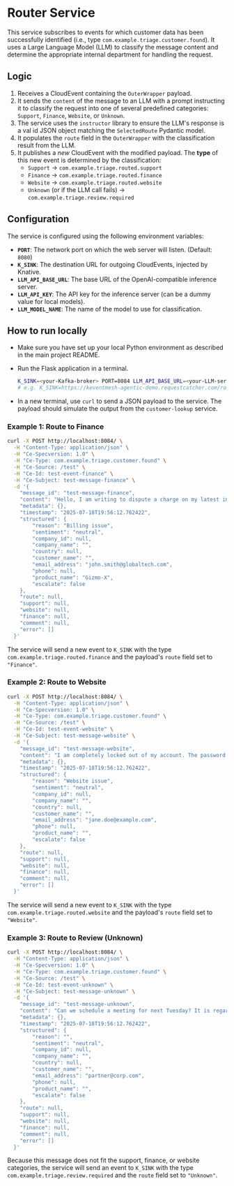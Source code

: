 # Router Service

This service subscribes to events for which customer data has been successfully identified (i.e., type `com.example.triage.customer.found`). It uses a Large Language Model (LLM) to classify the message content and determine the appropriate internal department for handling the request.

## Logic

1.  Receives a CloudEvent containing the `OuterWrapper` payload.
2.  It sends the `content` of the message to an LLM with a prompt instructing it to classify the request into one of several predefined categories: `Support`, `Finance`, `Website`, or `Unknown`.
3.  The service uses the `instructor` library to ensure the LLM's response is a val id JSON object matching the `SelectedRoute` Pydantic model.
4.  It populates the `route` field in the `OuterWrapper` with the classification result from the LLM.
5.  It publishes a *new* CloudEvent with the modified payload. The **type** of this new event is determined by the classification:
    *   `Support` -> `com.example.triage.routed.support`
    *   `Finance` -> `com.example.triage.routed.finance`
    *   `Website` -> `com.example.triage.routed.website`
    *   `Unknown` (or if the LLM call fails) -> `com.example.triage.review.required`

## Configuration

The service is configured using the following environment variables:

-   **`PORT`**: The network port on which the web server will listen. (Default: `8080`)
-   **`K_SINK`**: The destination URL for outgoing CloudEvents, injected by Knative.
-   **`LLM_API_BASE_URL`**: The base URL of the OpenAI-compatible inference server.
-   **`LLM_API_KEY`**: The API key for the inference server (can be a dummy value for local models).
-   **`LLM_MODEL_NAME`**: The name of the model to use for classification.

## How to run locally

-   Make sure you have set up your local Python environment as described in the main project README.

-   Run the Flask application in a terminal.
    ```bash
    K_SINK=<your-Kafka-broker> PORT=8084 LLM_API_BASE_URL=<your-LLM-server> LLM_API_KEY=<your-LLM-api-key> LLM_MODEL_NAME=<your-router-model-name> python app.py
    # e.g. K_SINK=https://keventmesh-agentic-demo.requestcatcher.com/router-output PORT=8084 LLM_API_BASE_URL="http://localhost:11434/v1" LLM_API_KEY="none" LLM_MODEL_NAME="gpt-oss:20b" python app.py
    ```

-   In a new terminal, use `curl` to send a JSON payload to the service. The payload should simulate the output from the `customer-lookup` service.

### Example 1: Route to Finance

```bash
curl -X POST http://localhost:8084/ \
  -H "Content-Type: application/json" \
  -H "Ce-Specversion: 1.0" \
  -H "Ce-Type: com.example.triage.customer.found" \
  -H "Ce-Source: /test" \
  -H "Ce-Id: test-event-finance" \
  -H "Ce-Subject: test-message-finance" \
  -d '{
    "message_id": "test-message-finance",
    "content": "Hello, I am writing to dispute a charge on my latest invoice #INV-2025-07 for Gizmo-X product. I believe I was overcharged for the premium subscription. Can you please look into this and issue a refund? Thanks, John. john.smith@globaltech.com",
    "metadata": {},
    "timestamp": "2025-07-18T19:56:12.762422",
    "structured": {
        "reason": "Billing issue",
        "sentiment": "neutral",
        "company_id": null,
        "company_name": "",
        "country": null,
        "customer_name": "",
        "email_address": "john.smith@globaltech.com",
        "phone": null,
        "product_name": "Gizmo-X",
        "escalate": false
    },
    "route": null,
    "support": null,
    "website": null,
    "finance": null,
    "comment": null,
    "error": []
  }'
```

The service will send a new event to `K_SINK` with the type `com.example.triage.routed.finance` and the payload's `route` field set to `"Finance"`.

### Example 2: Route to Website

```bash
curl -X POST http://localhost:8084/ \
  -H "Content-Type: application/json" \
  -H "Ce-Specversion: 1.0" \
  -H "Ce-Type: com.example.triage.customer.found" \
  -H "Ce-Source: /test" \
  -H "Ce-Id: test-event-website" \
  -H "Ce-Subject: test-message-website" \
  -d '{
    "message_id": "test-message-website",
    "content": "I am completely locked out of my account. The password reset link you sent me is not working, it just goes to a blank page. I need to access my files ASAP. jane.doe@example.com",
    "metadata": {},
    "timestamp": "2025-07-18T19:56:12.762422",
    "structured": {
        "reason": "Website issue",
        "sentiment": "neutral",
        "company_id": null,
        "company_name": "",
        "country": null,
        "customer_name": "",
        "email_address": "jane.doe@example.com",
        "phone": null,
        "product_name": "",
        "escalate": false
    },
    "route": null,
    "support": null,
    "website": null,
    "finance": null,
    "comment": null,
    "error": []
  }'
```

The service will send a new event to `K_SINK` with the type `com.example.triage.routed.website` and the payload's `route` field set to `"Website"`.

### Example 3: Route to Review (Unknown)

```bash
curl -X POST http://localhost:8084/ \
  -H "Content-Type: application/json" \
  -H "Ce-Specversion: 1.0" \
  -H "Ce-Type: com.example.triage.customer.found" \
  -H "Ce-Source: /test" \
  -H "Ce-Id: test-event-unknown" \
  -H "Ce-Subject: test-message-unknown" \
  -d '{
    "message_id": "test-message-unknown",
    "content": "Can we schedule a meeting for next Tuesday? It is regarding the partnership opportunity we discussed on the phone last week. My email is partner@corp.com",
    "metadata": {},
    "timestamp": "2025-07-18T19:56:12.762422",
    "structured": {
        "reason": "",
        "sentiment": "neutral",
        "company_id": null,
        "company_name": "",
        "country": null,
        "customer_name": "",
        "email_address": "partner@corp.com",
        "phone": null,
        "product_name": "",
        "escalate": false
    },
    "route": null,
    "support": null,
    "website": null,
    "finance": null,
    "comment": null,
    "error": []
  }'
```

Because this message does not fit the support, finance, or website categories, the service will send an event to `K_SINK` with the type `com.example.triage.review.required` and the `route` field set to `"Unknown"`.
